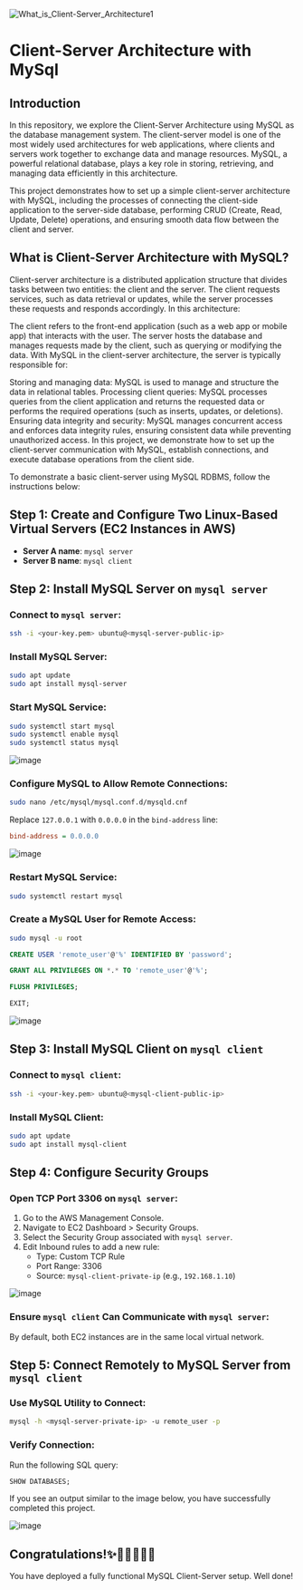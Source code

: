   ![What_is_Client-Server_Architecture1](https://github.com/user-attachments/assets/84b0348d-1b9c-4883-b661-56642d1ad932)

# Client-Server Architecture with MySql
## Introduction

In this repository, we explore the Client-Server Architecture using MySQL as the database management system. The client-server model is one of the most widely used architectures for web applications, where clients and servers work together to exchange data and manage resources. MySQL, a powerful relational database, plays a key role in storing, retrieving, and managing data efficiently in this architecture.

This project demonstrates how to set up a simple client-server architecture with MySQL, including the processes of connecting the client-side application to the server-side database, performing CRUD (Create, Read, Update, Delete) operations, and ensuring smooth data flow between the client and server.

## What is Client-Server Architecture with MySQL?
Client-server architecture is a distributed application structure that divides tasks between two entities: the client and the server. The client requests services, such as data retrieval or updates, while the server processes these requests and responds accordingly. In this architecture:

The client refers to the front-end application (such as a web app or mobile app) that interacts with the user.
The server hosts the database and manages requests made by the client, such as querying or modifying the data.
With MySQL in the client-server architecture, the server is typically responsible for:

Storing and managing data: MySQL is used to manage and structure the data in relational tables.
Processing client queries: MySQL processes queries from the client application and returns the requested data or performs the required operations (such as inserts, updates, or deletions).
Ensuring data integrity and security: MySQL manages concurrent access and enforces data integrity rules, ensuring consistent data while preventing unauthorized access.
In this project, we demonstrate how to set up the client-server communication with MySQL, establish connections, and execute database operations from the client side.



To demonstrate a basic client-server using MySQL RDBMS, follow the instructions below:

## Step 1: Create and Configure Two Linux-Based Virtual Servers (EC2 Instances in AWS)

- **Server A name**: `mysql server`
- **Server B name**: `mysql client`

## Step 2: Install MySQL Server on `mysql server`

### Connect to `mysql server`:

```sh
ssh -i <your-key.pem> ubuntu@<mysql-server-public-ip>
```

### Install MySQL Server:

```sh
sudo apt update
sudo apt install mysql-server
```

### Start MySQL Service:

```sh
sudo systemctl start mysql
sudo systemctl enable mysql
sudo systemctl status mysql
```
![image](https://github.com/user-attachments/assets/49b86800-dae2-4ad3-b46b-a9caa1445c42)

### Configure MySQL to Allow Remote Connections:

```sh
sudo nano /etc/mysql/mysql.conf.d/mysqld.cnf
```

Replace `127.0.0.1` with `0.0.0.0` in the `bind-address` line:

```ini
bind-address = 0.0.0.0
```
![image](https://github.com/user-attachments/assets/94bfdd84-fb7a-4638-8edb-61de357dc44e)


### Restart MySQL Service:

```sh
sudo systemctl restart mysql
```

### Create a MySQL User for Remote Access:

```sh
sudo mysql -u root
```
```sql
CREATE USER 'remote_user'@'%' IDENTIFIED BY 'password';
```
```sql
GRANT ALL PRIVILEGES ON *.* TO 'remote_user'@'%';
```
```sql
FLUSH PRIVILEGES;
```
```sql
EXIT;
```
![image](https://github.com/user-attachments/assets/295aea04-9d5e-46c6-a502-183737d317e1)

## Step 3: Install MySQL Client on `mysql client`

### Connect to `mysql client`:

```sh
ssh -i <your-key.pem> ubuntu@<mysql-client-public-ip>
```

### Install MySQL Client:

```sh
sudo apt update
sudo apt install mysql-client
```

## Step 4: Configure Security Groups

### Open TCP Port 3306 on `mysql server`:

1. Go to the AWS Management Console.
2. Navigate to EC2 Dashboard > Security Groups.
3. Select the Security Group associated with `mysql server`.
4. Edit Inbound rules to add a new rule:
   - Type: Custom TCP Rule
   - Port Range: 3306
   - Source: `mysql-client-private-ip` (e.g., `192.168.1.10`)

![image](https://github.com/user-attachments/assets/346d421d-90f3-4adc-9b64-d61d4d938de2)


### Ensure `mysql client` Can Communicate with `mysql server`:

By default, both EC2 instances are in the same local virtual network.

## Step 5: Connect Remotely to MySQL Server from `mysql client`

### Use MySQL Utility to Connect:

```sh
mysql -h <mysql-server-private-ip> -u remote_user -p
```

### Verify Connection:

Run the following SQL query:

```sql
SHOW DATABASES;
```

If you see an output similar to the image below, you have successfully completed this project.

![image](https://github.com/user-attachments/assets/d9f65899-17ad-4dc0-b2fd-8b78664163a3)



## Congratulations!✨🎉🎉🎊🎉🎉

You have deployed a fully functional MySQL Client-Server setup. Well done! 

